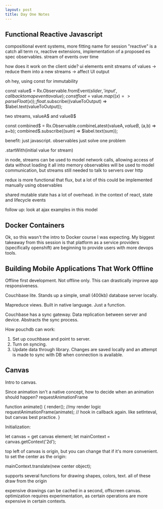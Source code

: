 ```yaml
---
layout: post
title: Day One Notes
---
```


## Functional Reactive Javascript ##
compositional event systems, more fitting name for session
"reactive" is a catch all term
rx, reactive extensions, implementation of a proposed es spec
observables. stream of events over time

how does it work on the client side?
ui elements emit streams of values -> reduce them into a new streams -> affect UI output

oh hey, using const for immutability

const value$ = Rx.Observable.fromEvent($slider, 'input', callback to map event to value);
const float$ = value$.map((x) => parseFloat(x));
float$.subscribe((valueToOutput) => $label.text(valueToOutput));

two streams, valueA$ and valueB$

const combined$ = Rx.Observable.combineLatest(valueA$, valueB$, (a,b) => a+b);
combined$.subscribe((sum) => $label.text(sum));

benefit: just javascript. observables just solve one problem

.startWith(initial value for stream)

in node, streams can be used to model network calls, allowing access of data without loading it all into memory
observables will be used to model communication, but streams still needed to talk to servers over http

redux is more functional that flux, but a lot of this could be implemented manually using observables

shared mutable state has a lot of overhead. in the context of react, state and lifecycle events

follow up: look at ajax examples in this model

## Docker Containers ##

Ok, so this wasn't the intro to Docker course I was expecting. My biggest takeaway from this session is that platform as a service providers (specifically openshift) are beginning to provide users with more devops tools.

## Building Mobile Applications That Work Offline ##

Offline first development. Not offline only. This can drastically improve app responsiveness.

Couchbase lite. Stands up a simple, small (400kb) database server locally.

Mapreduce views. Built in native language. Just a function.

Couchbase has a sync gateway. Data replication between server and device. Abstracts the sync process.

How pouchdb can work:

1. Set up couchbase and point to server.
2. Turn on syncing.
3. Update data through library. Changes are saved locally and an attempt is made to sync with DB when connection is available.

## Canvas ##

Intro to canvas.

Since animation isn't a native concept, how to decide when an animation should happen? requestAnimationFrame

function animate() {
  render(); //my render logic
  requestAnimationFrame(animate); // hook in callback again. like setInteval, but canvas best practice.
}

Initialization:

let canvas = get canvas element;
let mainContext = canvas.getContext('2d');

top left of canvas is origin, but you can change that if it's more convenient. to set the center as the origin:

mainContext.translate(new center object);

supports several functions for drawing shapes, colors, text. all of these draw from the origin

expensive drawings can be cached in a second, offscreen canvas. optimization requires experimentation, as certain operations are more expensive in certain contexts. 
